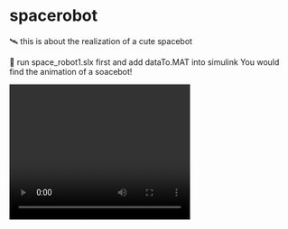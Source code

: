 # spacerobot
:artificial_satellite: this is about the realization of a cute spacebot

:eyes: run space_robot1.slx first and add dataTo.MAT into simulink 
You would find the animation of a soacebot!

<video width="320" height="240" controls>
  <source src="./spacerobot.mp4" type="space_robot主/mp4">
</video>

